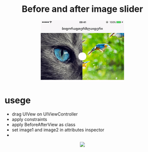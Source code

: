 # <h1 align="center">Before and after image slider</h1>
<p align="center">
  <img src="demo.gif"/>
</p>
 
 <h1> usege </h1>
 <ul>
  <li>drag UIVew on UIViewController</li>
  <li>apply constraints</li>
  <li>apply BeforeAfterView as class</li>
  <li>set image1 and image2 in attributes inspector</li>
  <li></li>
 </ul>

<p align="center">
  <img src="https://s23.postimg.org/t5a8clz6j/Screen_Shot_2016_12_13_at_1_11_41_PM.png"/>
</p>

